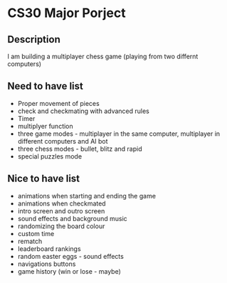 # CS30 Major Porject

## Description
I am building a  multiplayer chess game (playing from two differnt computers)

## Need to have list
- Proper movement of pieces
- check and checkmating with advanced rules
- Timer
- multiplyer function
- three game modes - multiplayer in the same computer, multiplayer in different computers and AI bot
- three chess modes - bullet, blitz and rapid
- special puzzles mode


## Nice to have list
- animations when starting and ending the game
- animations when checkmated
- intro screen and outro screen 
- sound effects and background music
- randomizing the board colour
- custom time
- rematch
- leaderboard rankings
- random easter eggs - sound effects
- navigations buttons
- game history (win or lose - maybe)

